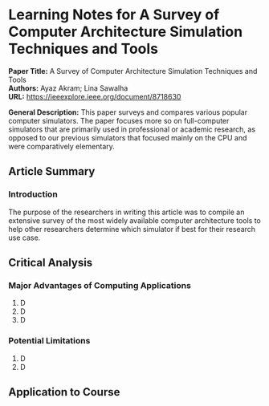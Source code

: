# Learning Notes for A Survey of Computer Architecture Simulation Techniques and Tools
**Paper Title:** A Survey of Computer Architecture Simulation Techniques and Tools  
**Authors:** Ayaz Akram; Lina Sawalha  
**URL:** https://ieeexplore.ieee.org/document/8718630  

**General Description:** This paper surveys and compares various popular computer simulators. The paper focuses more so on full-computer simulators that are primarily used in professional or academic research, as opposed to our previous simulators that focused mainly on the CPU and were comparatively elementary.  

## Article Summary
### Introduction
The purpose of the researchers in writing this article was to compile an extensive survey of the most widely available computer architecture tools to help other researchers determine which simulator if best for their research use case.

## Critical Analysis
### Major Advantages of Computing Applications
1. D
2. D
3. D

### Potential Limitations
1. D
2. D

## Application to Course

 
